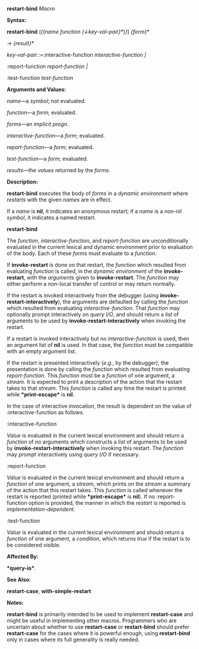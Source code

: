 **restart-bind** *Macro* 



**Syntax:** 



**restart-bind** (*\{*(*name function \{↓key-val-pair\}*\*)*\}*) *\{form\}*\* 



*→ \{result\}*\* 



*key-val-pair::*=:interactive-function *interactive-function |* 



:report-function *report-function |* 



:test-function *test-function* 



**Arguments and Values:** 



*name*—a *symbol*; not evaluated. 



*function*—a *form*; evaluated. 



*forms*—an *implicit progn*. 



*interactive-function*—a *form*; evaluated. 



*report-function*—a *form*; evaluated. 



*test-function*—a *form*; evaluated. 



*results*—the *values* returned by the *forms*. 



**Description:** 



**restart-bind** executes the body of *forms* in a *dynamic environment* where *restarts* with the given *names* are in effect. 



If a *name* is **nil**, it indicates an anonymous restart; if a *name* is a *non-nil symbol*, it indicates a named restart. 







 



 



**restart-bind** 



The *function*, *interactive-function*, and *report-function* are unconditionally evaluated in the current lexical and dynamic environment prior to evaluation of the body. Each of these *forms* must evaluate to a *function*. 



If **invoke-restart** is done on that restart, the *function* which resulted from evaluating *function* is called, in the *dynamic environment* of the **invoke-restart**, with the *arguments* given to **invoke-restart**. The *function* may either perform a non-local transfer of control or may return normally. 



If the restart is invoked interactively from the debugger (using **invoke-restart-interactively**), the arguments are defaulted by calling the *function* which resulted from evaluating *interactive-function*. That *function* may optionally prompt interactively on *query I/O*, and should return a *list* of arguments to be used by **invoke-restart-interactively** when invoking the restart. 



If a restart is invoked interactively but no *interactive-function* is used, then an argument list of **nil** is used. In that case, the *function* must be compatible with an empty argument list. 



If the restart is presented interactively (*e.g.*, by the debugger), the presentation is done by calling the *function* which resulted from evaluating *report-function*. This *function* must be a *function* of one argument, a *stream*. It is expected to print a description of the action that the restart takes to that *stream*. This *function* is called any time the restart is printed while **\*print-escape\*** is **nil**. 



In the case of interactive invocation, the result is dependent on the value of :interactive-function as follows. 



:interactive-function 



*Value* is evaluated in the current lexical environment and should return a *function* of no arguments which constructs a *list* of arguments to be used by **invoke-restart-interactively** when invoking this restart. The *function* may prompt interactively using *query I/O* if necessary. 



:report-function 



*Value* is evaluated in the current lexical environment and should return a *function* of one argument, a *stream*, which prints on the *stream* a summary of the action that this restart takes. This *function* is called whenever the restart is reported (printed while **\*print-escape\*** is **nil**). If no :report-function option is provided, the manner in which the *restart* is reported is *implementation-dependent*. 



:test-function 



*Value* is evaluated in the current lexical environment and should return a *function* of one argument, a *condition*, which returns *true* if the restart is to be considered visible. 



**Affected By:** 



**\*query-io\***. 







 



 



**See Also:** 



**restart-case**, **with-simple-restart** 



**Notes:** 



**restart-bind** is primarily intended to be used to implement **restart-case** and might be useful in implementing other macros. Programmers who are uncertain about whether to use **restart-case** or **restart-bind** should prefer **restart-case** for the cases where it is powerful enough, using **restart-bind** only in cases where its full generality is really needed. 



